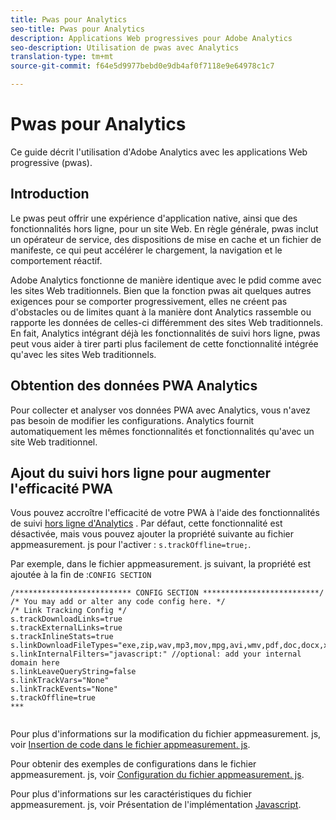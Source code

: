 ```yaml
---
title: Pwas pour Analytics
seo-title: Pwas pour Analytics
description: Applications Web progressives pour Adobe Analytics
seo-description: Utilisation de pwas avec Analytics
translation-type: tm+mt
source-git-commit: f64e5d9977bebd0e9db4af0f7118e9e64978c1c7

---
```



# Pwas pour Analytics

Ce guide décrit l'utilisation d'Adobe Analytics avec les applications Web progressive (pwas).

## Introduction

Le pwas peut offrir une expérience d'application native, ainsi que des fonctionnalités hors ligne, pour un site Web. En règle générale, pwas inclut un opérateur de service, des dispositions de mise en cache et un fichier de manifeste, ce qui peut accélérer le chargement, la navigation et le comportement réactif.

Adobe Analytics fonctionne de manière identique avec le pdid comme avec les sites Web traditionnels. Bien que la fonction pwas ait quelques autres exigences pour se comporter progressivement, elles ne créent pas d'obstacles ou de limites quant à la manière dont Analytics rassemble ou rapporte les données de celles-ci différemment des sites Web traditionnels. En fait, Analytics intégrant déjà les fonctionnalités de suivi hors ligne, pwas peut vous aider à tirer parti plus facilement de cette fonctionnalité intégrée qu'avec les sites Web traditionnels.

## Obtention des données PWA Analytics

Pour collecter et analyser vos données PWA avec Analytics, vous n'avez pas besoin de modifier les configurations. Analytics fournit automatiquement les mêmes fonctionnalités et fonctionnalités qu'avec un site Web traditionnel.

## Ajout du suivi hors ligne pour augmenter l'efficacité PWA

Vous pouvez accroître l'efficacité de votre PWA à l'aide des fonctionnalités de suivi [hors ligne d'Analytics](https://docs.adobe.com/content/help/en/analytics/implementation/javascript-implementation/offline-tracking.html) . Par défaut, cette fonctionnalité est désactivée, mais vous pouvez ajouter la propriété suivante au fichier appmeasurement. js pour l'activer : `s.trackOffline=true;`.

Par exemple, dans le fichier appmeasurement. js suivant, la propriété est ajoutée à la fin de :`CONFIG SECTION`

```
/************************** CONFIG SECTION **************************/ 
/* You may add or alter any code config here. */ 
/* Link Tracking Config */ 
s.trackDownloadLinks=true 
s.trackExternalLinks=true 
s.trackInlineStats=true 
s.linkDownloadFileTypes="exe,zip,wav,mp3,mov,mpg,avi,wmv,pdf,doc,docx,xls,xlsx,ppt,pptx" 
s.linkInternalFilters="javascript:" //optional: add your internal domain here 
s.linkLeaveQueryString=false 
s.linkTrackVars="None" 
s.linkTrackEvents="None" 
s.trackOffline=true
***
    
```


Pour plus d'informations sur la modification du fichier appmeasurement. js, voir [Insertion de code dans le fichier appmeasurement. js](https://docs.adobe.com/content/help/en/analytics/implementation/implement-analytics-with-dtm/analytics-tool/t-appmeasurement-code.html).

Pour obtenir des exemples de configurations dans le fichier appmeasurement. js, voir [Configuration du fichier appmeasurement. js](https://docs.adobe.com/content/help/en/analytics/implementation/javascript-implementation/appmeasure-mjs-pagecode.html#section_042412C29CC249E298F19B2BC2F43CE7).

Pour plus d'informations sur les caractéristiques du fichier appmeasurement. js, voir Présentation de l'implémentation [Javascript](https://docs.adobe.com/content/help/en/analytics/implementation/javascript-implementation/appmeasurement-js/appmeasure-mjs.html).
